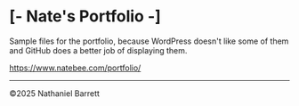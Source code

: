 # [- Nate's Portfolio -]
Sample files for the portfolio, because WordPress doesn't like some of them and GitHub does a better job of displaying them.

<https://www.natebee.com/portfolio/>

----------------------------
&copy;2025 Nathaniel Barrett
